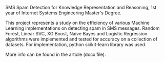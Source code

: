 SMS Spam Detection
for Knowledge Representation and Reasoning, 1st year of Internet Systems Engineering Master's Degree.

This project represents a study on the efficiency of various Machine Learning implementations on detecting spam in SMS messages.
Random Forest, Linear SVC, XG Boost, Naive Bayes and Logistic Regression algorithms were implemented and tested for accuracy on a collection of datasets.
For implementation, python scikit-learn library was used.

More info can be found in the article (docx file).
